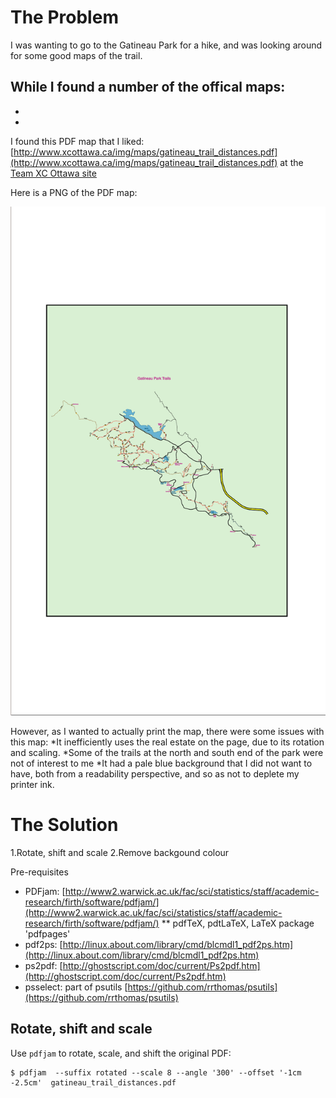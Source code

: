 
# The Problem
I was wanting to go to the Gatineau Park for a hike, and was looking around for some good maps of the trail.

While I found a number of the offical maps:
-
-
-

I found this PDF map that I liked: [http://www.xcottawa.ca/img/maps/gatineau_trail_distances.pdf](http://www.xcottawa.ca/img/maps/gatineau_trail_distances.pdf)
at the [Team XC Ottawa site](http://www.xcottawa.ca/about_us.php)

Here is a PNG of the PDF map:

![PNG of the PDF map](gatineau_trail_distances.png)

However, as I wanted to actually print the map, there were some issues with this map:
*It inefficiently uses the real estate on the page, due to its rotation and scaling.
*Some of the trails at the north and south end of the park were not of interest to me
*It had a pale blue background that I did not want to have, both from a readability perspective, and so as not to deplete my printer ink.

# The Solution
1.Rotate, shift and scale
2.Remove backgound colour

Pre-requisites
* PDFjam: [http://www2.warwick.ac.uk/fac/sci/statistics/staff/academic-research/firth/software/pdfjam/](http://www2.warwick.ac.uk/fac/sci/statistics/staff/academic-research/firth/software/pdfjam/)
** pdfTeX, pdtLaTeX, LaTeX package 'pdfpages'
* pdf2ps: [http://linux.about.com/library/cmd/blcmdl1_pdf2ps.htm](http://linux.about.com/library/cmd/blcmdl1_pdf2ps.htm)
* ps2pdf: [http://ghostscript.com/doc/current/Ps2pdf.htm](http://ghostscript.com/doc/current/Ps2pdf.htm)
* psselect: part of psutils [https://github.com/rrthomas/psutils](https://github.com/rrthomas/psutils)

## Rotate, shift and scale

Use `pdfjam` to rotate, scale, and shift the original PDF:
```
$ pdfjam  --suffix rotated --scale 8 --angle '300' --offset '-1cm -2.5cm'  gatineau_trail_distances.pdf
```



